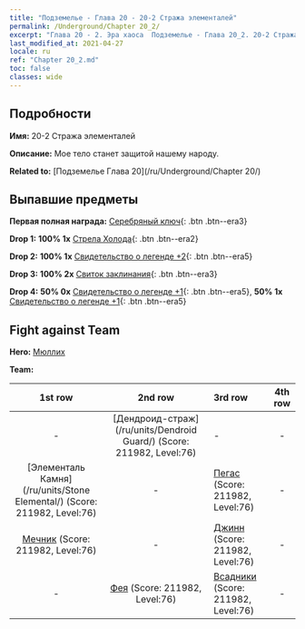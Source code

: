 ```yaml
---
title: "Подземелье - Глава 20 - 20-2 Стража элементалей"
permalink: /Underground/Chapter 20_2/
excerpt: "Глава 20 - 2. Эра хаоса  Подземелье - Глава 20_2. 20-2 Стража элементалей"
last_modified_at: 2021-04-27
locale: ru
ref: "Chapter 20_2.md"
toc: false
classes: wide
---
```


## Подробности

 **Имя:** 20-2 Стража элементалей

 **Описание:** Мое тело станет защитой нашему народу.

 **Related to:** [Подземелье Глава 20](/ru/Underground/Chapter 20/)

## Выпавшие предметы

 **Первая полная награда:** [Серебряный ключ](/ItemsRU/con_693/){: .btn .btn--era3}

 **Drop 1:** **100% 1x** [Стрела Холода](/ItemsRU/her_431/){: .btn .btn--era2}

 **Drop 2:** **100% 1x** [Свидетельство о легенде +2](/ItemsRU/mat_81/){: .btn .btn--era5}

 **Drop 3:** **100% 2x** [Свиток заклинания](/ItemsRU/con_694/){: .btn .btn--era3}

 **Drop 4:** **50% 0x** [Свидетельство о легенде +1](/ItemsRU/mat_74/){: .btn .btn--era5}, **50% 1x** [Свидетельство о легенде +1](/ItemsRU/mat_74/){: .btn .btn--era5}


## Fight against Team
 **Hero:** [Мюллих](/ru/heroes/Mullich/)

 **Team:**


  | 1st row | 2nd row | 3rd row | 4th row |
  |:----:|:----:|:----|:----:|
  | - | [Дендроид-страж](/ru/units/Dendroid Guard/) (Score: 211982, Level:76)  | - | - |
  | [Элементаль Камня](/ru/units/Stone Elemental/) (Score: 211982, Level:76)  | - | [Пегас](/ru/units/Pegasus/) (Score: 211982, Level:76)  | - |
  | [Мечник](/ru/units/Swordsman/) (Score: 211982, Level:76)  | - | [Джинн](/ru/units/Genie/) (Score: 211982, Level:76)  | - |
  | - | [Фея](/ru/units/Sprite/) (Score: 211982, Level:76)  | [Всадники](/ru/units/Cavalier/) (Score: 211982, Level:76)  | - |


